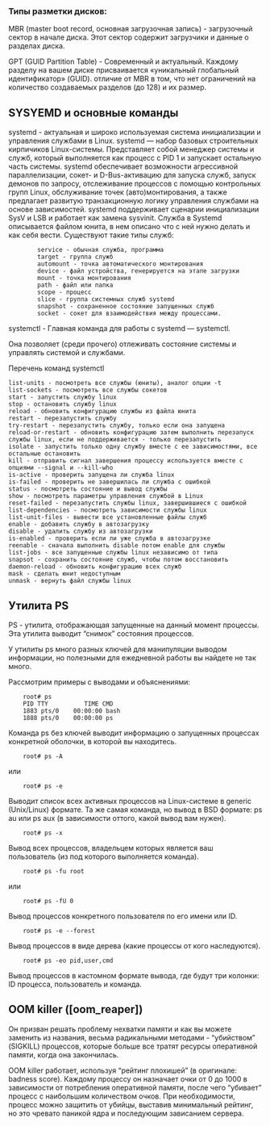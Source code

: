 
### Типы разметки дисков:

MBR (master boot record, основная загрузочная запись) - загрузочный сектор в начале диска. Этот сектор содержит загрузчики и данные о разделах диска. 

GPT (GUID Partition Table) - Современный и актуальный. Каждому разделу на вашем диске присваивается «уникальный глобальный идентификатор» (GUID). 
отличие от MBR в том, что нет ограничений на количество создаваемых разделов (до 128) и их размер.

## SYSYEMD и основные команды

systemd - актуальная и широко используемая система инициализации и управления службами в Linux.
systemd — набор базовых строительных кирпичиков Linux-системы. Представляет собой менеджер системы и служб, который выполняется как процесс с PID 1 и запускает остальную часть системы. systemd обеспечивает возможности агрессивной параллелизации, сокет- и D-Bus-активацию для запуска служб, запуск демонов по запросу, отслеживание процессов с помощью контрольных групп Linux, обслуживание точек (авто)монтирования, а также предлагает развитую транзакционную логику управления службами на основе зависимостей. systemd поддерживает сценарии инициализации SysV и LSB и работает как замена sysvinit. 
Служба в Systemd описывается файлом юнита, в нем описано что с ней нужно делать и как себя вести. Существуют такие типы служб:

            service - обычная служба, программа
            target - группа служб
            automount - точка автоматического монтирования
            device - файл устройства, генерируется на этапе загрузки
            mount - точка монтирования
            path - файл или папка
            scope - процесс
            slice - группа системных служб systemd
            snapshot - сохраненное состояние запущенных служб
            socket - сокет для взаимодействия между процессами.

systemctl - Главная команда для работы с systemd — systemctl. 

Она позволяет (среди прочего) отлеживать состояние системы и управлять системой и службами. 

Перечень команд systemctl

	list-units - посмотреть все службы (юниты), аналог опции -t
	list-sockets - посмотреть все службы сокетов
	start - запустить службу linux
	stop - остановить службу linux
	reload - обновить конфигурацию службы из файла юнита
	restart - перезапустить службу
	try-restart - перезапустить службу, только если она запущена
	reload-or-restart - обновить конфигурацию затем выполнить перезапуск службы linux, если не поддерживается - только перезапустить
	isolate - запустить только одну службу вместе с ее зависимостями, все остальные остановить
	kill - отправить сигнал завершения процессу используется вместе с опциями --signal и --kill-who
	is-active - проверить запущена ли служба linux
	is-failed - проверить не завершилась ли служба с ошибкой
	status - посмотреть состояние и вывод службы
	show - посмотреть параметры управления службой в Linux
	reset-failed - перезапустить службы linux, завершившиеся с ошибкой
	list-dependencies - посмотреть зависимости службы linux
	list-unit-files - вывести все установленные файлы служб
	enable - добавить службу в автозагрузку
	disable - удалить службу из автозагрузки
	is-enabled - проверить если ли уже служба в автозагрузке
	reenable - сначала выполнить disable потом enable для службы
	list-jobs - все запущенные службы linux независимо от типа
	snapsot - сохранить состояние служб, чтобы потом восстановить
	daemon-reload - обновить конфигурацию всех служб
	mask - сделать юнит недоступным
	unmask - вернуть файл службы linux





## Утилита PS

PS - утилита, отображающая запущенные на данный момент процессы. Эта утилита выводит “снимок” состояния процессов.

У утилиты ps много разных ключей для манипуляции выводом информации, но полезными для ежедневной работы вы найдете не так много. 

Рассмотрим примеры с выводами и объяснениями:

        root# ps
        PID TTY          TIME CMD
        1883 pts/0    00:00:00 bash
        1888 pts/0    00:00:00 ps

Команда ps без ключей выводит информацию о запущенных процессах конкретной оболочки, в которой вы находитесь.

        root# ps -A

или

        root# ps -e

Выводит список всех активных процессов на Linux-системе в generic (Unix/Linux) формате. Та же самая команда, но вывод в BSD формате: ps au или ps aux (в зависимости оттого, какой вывод вам нужен).

        root# ps -x

Вывод всех процессов, владельцем которых является ваш пользователь (из под которого выполняется команда).

        root# ps -fu root

или

        root# ps -fU 0
        
Вывод процессов конкретного пользователя по его имени или ID.

        root# ps -e --forest

Вывод процессов в виде дерева (какие процессы от кого наследуются).

        root# ps -eo pid,user,cmd

Вывод процессов в кастомном формате вывода, где будут три колонки: ID процесса, пользователь и команда.

## OOM killer ([oom_reaper])

Он призван решать проблему нехватки памяти и как вы можете заменить из названия, весьма радикальными методами - “убийством” (SIGKILL) процессов, 
которые больше все тратят ресурсы оперативной памяти, когда она закончилась.

OOM killer работает, используя “рейтинг плохишей” (в оригинале: badness score). Каждому процессу он назначает очки от 0 до 1000 в зависимости от 
потребления оперативной памяти, после чего “убивает” процесс с наибольшим количеством очков. При необходимости, процесс можно защитить от убийцы, 
выставив минимальный рейтинг, но это чревато паникой ядра и последующим зависанием сервера.        

